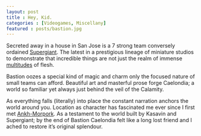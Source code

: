 ```yaml
---
layout: post
title : Hey, Kid. 
categories : [Videogames, Miscellany]
featured : posts/bastion.jpg
---
```

Secreted away in a house in San Jose is a 7 strong team conversely ordained [Supergiant](http://supergiantgames.com/). The latest in a prestigious lineage of miniature studios to demonstrate that incredible things are not just the realm of immense [multitudes](http://www.joystiq.com/2009/05/19/how-many-people-are-working-on-assassins-creed-2-a-lot/) of flesh.

Bastion oozes a special kind of magic and charm only the focused nature of small teams can afford. Beautiful art and masterful prose forge Caelondia; a world so familiar yet always just behind the veil of the Calamity. 

As everything falls (literally) into place the constant narration anchors the world around you. Location as character has fascinated me ever since I first met [Ankh-Morpork](http://en.wikipedia.org/wiki/Ankh-Morpork). As a testament to the world built by Kasavin and Supergiant; by the end of Bastion Caelondia felt like a long lost friend and I ached to restore it’s original splendour.